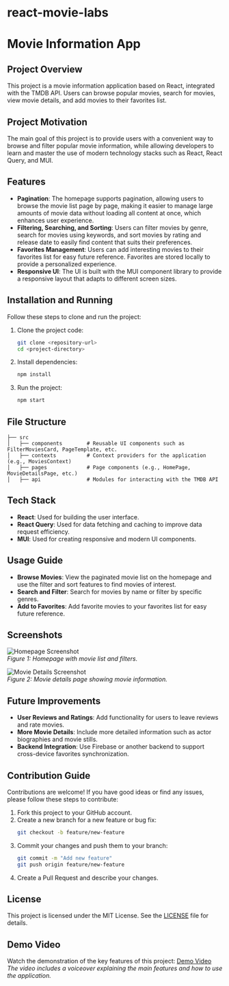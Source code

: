 # react-movie-labs
# Movie Information App

## Project Overview
This project is a movie information application based on React, integrated with the TMDB API. Users can browse popular movies, search for movies, view movie details, and add movies to their favorites list.

## Project Motivation
The main goal of this project is to provide users with a convenient way to browse and filter popular movie information, while allowing developers to learn and master the use of modern technology stacks such as React, React Query, and MUI.

## Features
- **Pagination**: The homepage supports pagination, allowing users to browse the movie list page by page, making it easier to manage large amounts of movie data without loading all content at once, which enhances user experience.
- **Filtering, Searching, and Sorting**: Users can filter movies by genre, search for movies using keywords, and sort movies by rating and release date to easily find content that suits their preferences.
- **Favorites Management**: Users can add interesting movies to their favorites list for easy future reference. Favorites are stored locally to provide a personalized experience.
- **Responsive UI**: The UI is built with the MUI component library to provide a responsive layout that adapts to different screen sizes.

## Installation and Running

Follow these steps to clone and run the project:

1. Clone the project code:
   ```bash
   git clone <repository-url>
   cd <project-directory>
   ```

2. Install dependencies:
   ```bash
   npm install
   ```

3. Run the project:
   ```bash
   npm start
   ```

## File Structure

```
├── src
│   ├── components        # Reusable UI components such as FilterMoviesCard, PageTemplate, etc.
│   ├── contexts          # Context providers for the application (e.g., MoviesContext)
│   ├── pages             # Page components (e.g., HomePage, MovieDetailsPage, etc.)
│   ├── api               # Modules for interacting with the TMDB API
```

## Tech Stack

- **React**: Used for building the user interface.
- **React Query**: Used for data fetching and caching to improve data request efficiency.
- **MUI**: Used for creating responsive and modern UI components.

## Usage Guide
- **Browse Movies**: View the paginated movie list on the homepage and use the filter and sort features to find movies of interest.
- **Search and Filter**: Search for movies by name or filter by specific genres.
- **Add to Favorites**: Add favorite movies to your favorites list for easy future reference.

## Screenshots

![Homepage Screenshot](link-to-homepage-screenshot)  
*Figure 1: Homepage with movie list and filters.*

![Movie Details Screenshot](link-to-movie-details-screenshot)  
*Figure 2: Movie details page showing movie information.*

## Future Improvements
- **User Reviews and Ratings**: Add functionality for users to leave reviews and rate movies.
- **More Movie Details**: Include more detailed information such as actor biographies and movie stills.
- **Backend Integration**: Use Firebase or another backend to support cross-device favorites synchronization.

## Contribution Guide

Contributions are welcome! If you have good ideas or find any issues, please follow these steps to contribute:

1. Fork this project to your GitHub account.
2. Create a new branch for a new feature or bug fix:
   ```bash
   git checkout -b feature/new-feature
   ```
3. Commit your changes and push them to your branch:
   ```bash
   git commit -m "Add new feature"
   git push origin feature/new-feature
   ```
4. Create a Pull Request and describe your changes.

## License

This project is licensed under the MIT License. See the [LICENSE](LICENSE) file for details.

## Demo Video
Watch the demonstration of the key features of this project: [Demo Video](https://your-video-link.com)  
*The video includes a voiceover explaining the main features and how to use the application.*

